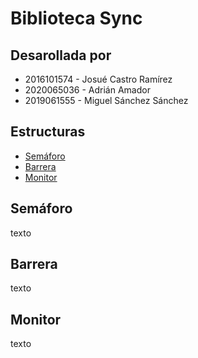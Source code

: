 # Biblioteca Sync

## Desarollada por
- 2016101574 - Josué Castro Ramírez
- 2020065036 - Adrián Amador
- 2019061555 - Miguel Sánchez Sánchez


## Estructuras
- [Semáforo](##Semáforo)
- [Barrera](##Barrera)
- [Monitor](##Monitor)

## Semáforo
texto

## Barrera
texto

## Monitor
texto
